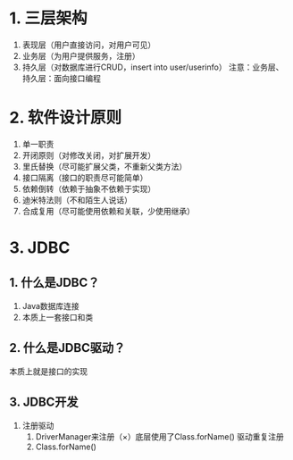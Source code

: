 # 1. 三层架构
1. 表现层（用户直接访问，对用户可见）
2. 业务层（为用户提供服务，注册）
3. 持久层（对数据库进行CRUD，insert into user/userinfo）
注意：业务层、持久层：面向接口编程
# 2. 软件设计原则
1. 单一职责
2. 开闭原则（对修改关闭，对扩展开发）
3. 里氏替换（尽可能扩展父类，不重新父类方法）
4. 接口隔离（接口的职责尽可能简单）
5. 依赖倒转（依赖于抽象不依赖于实现）
6. 迪米特法则（不和陌生人说话）
7. 合成复用（尽可能使用依赖和关联，少使用继承）

# 3. JDBC
## 1. 什么是JDBC？
1. Java数据库连接
2. 本质上一套接口和类
## 2. 什么是JDBC驱动？
本质上就是接口的实现
## 3. JDBC开发
1. 注册驱动
	1. DriverManager来注册（×）底层使用了Class.forName() 驱动重复注册
	2. Class.forName()